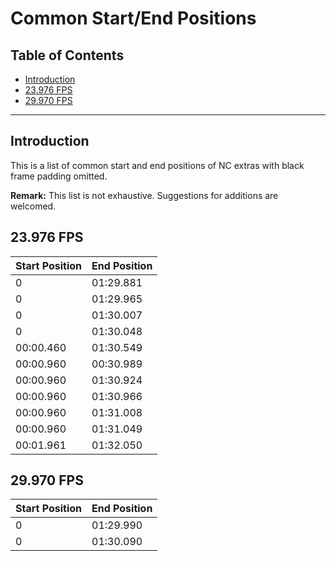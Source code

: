 # Common Start/End Positions

## Table of Contents

* [Introduction](#introduction)
* [23.976 FPS](#23976-fps)
* [29.970 FPS](#29970-fps)

---

## Introduction

This is a list of common start and end positions of NC extras with black frame padding omitted.

**Remark:** This list is not exhaustive. Suggestions for additions are welcomed.

## 23.976 FPS

| Start Position | End Position |
| -------------- | ------------ |
| 0              | 01:29.881    |
| 0              | 01:29.965    |
| 0              | 01:30.007    |
| 0              | 01:30.048    |
| 00:00.460      | 01:30.549    |
| 00:00.960      | 00:30.989    |
| 00:00.960      | 01:30.924    |
| 00:00.960      | 01:30.966    |
| 00:00.960      | 01:31.008    |
| 00:00.960      | 01:31.049    |
| 00:01.961      | 01:32.050    |

## 29.970 FPS

| Start Position | End Position |
| -------------- | ------------ |
| 0              | 01:29.990    |
| 0              | 01:30.090    |
